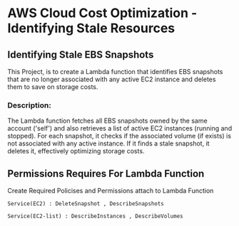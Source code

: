 # AWS Cloud Cost Optimization - Identifying Stale Resources

## Identifying Stale EBS Snapshots

This Project, is to create a Lambda function that identifies EBS snapshots that are no longer associated with any active EC2 instance and deletes them to save on storage costs.

### Description:

The Lambda function fetches all EBS snapshots owned by the same account ('self') and also retrieves a list of active EC2 instances (running and stopped). For each snapshot, it checks if the associated volume (if exists) is not associated with any active instance. If it finds a stale snapshot, it deletes it, effectively optimizing storage costs.

## Permissions Requires For Lambda Function

Create Required Policises and Permissions attach to Lambda Function

```
Service(EC2) : DeleteSnapshot , DescribeSnapshots
```

```
Service(EC2-list) : DescribeInstances , DescribeVolumes
```


